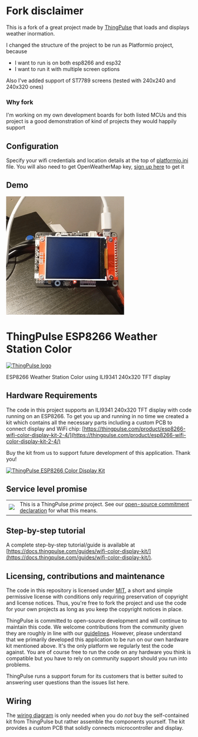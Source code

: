 # Fork disclaimer

This is a fork of a great project made by [ThingPulse](https://github.com/ThingPulse/esp8266-weather-station-color) that loads and displays weather inormation.

I changed the structure of the project to be run as Platformio project, because
- I want to run is on both esp8266 and esp32
- I want to run it with multiple screen options

Also I've added support of ST7789 screens (tested with 240x240 and 240x320 ones)
 
### Why fork

I'm working on my own development boards for both listed MCUs and this project is a good demonstration of kind of projects they would happily support

## Configuration

Specify your wifi credentials and location details at the top of [platformio.ini](/platformio.ini) file. You will also need to get OpenWeatherMap key, [sign up here](https://docs.thingpulse.com/how-tos/openweathermap-key) to get it

## Demo

![esp32](/doc/demo/VID_20211222_144902.gif)

# ThingPulse ESP8266 Weather Station Color

[![ThingPulse logo](https://thingpulse.com/assets/ThingPulse-w300.svg)](https://thingpulse.com)

ESP8266 Weather Station Color using ILI9341 240x320 TFT display

## Hardware Requirements

The code in this project supports an ILI9341 240x320 TFT display with code running on an ESP8266. To get you up and running in no time we created a kit which contains all the necessary parts including a custom PCB to connect display and WiFi chip:
[https://thingpulse.com/product/esp8266-wifi-color-display-kit-2-4/](https://thingpulse.com/product/esp8266-wifi-color-display-kit-2-4/)

Buy the kit from us to support future development of this application. Thank you!

[![ThingPulse ESP8266 Color Display Kit](resources/ESP8266ColorDisplayKit.jpg)](https://thingpulse.com/product/esp8266-wifi-color-display-kit-2-4/)

## Service level promise

<table><tr><td><img src="https://thingpulse.com/assets/ThingPulse-open-source-prime.png" width="150">
</td><td>This is a ThingPulse <em>prime</em> project. See our <a href="https://thingpulse.com/about/open-source-commitment/">open-source commitment declaration</a> for what this means.</td></tr></table>

## Step-by-step tutorial

A complete step-by-step tutorial/guide is available at [https://docs.thingpulse.com/guides/wifi-color-display-kit/](https://docs.thingpulse.com/guides/wifi-color-display-kit/).

## Licensing, contributions and maintenance

The code in this repository is licensed under [MIT](https://en.wikipedia.org/wiki/MIT_License), a short and simple permissive license with conditions only requiring preservation of copyright and license notices. Thus, you're free to fork the project and use the code for your own projects as long as you keep the copyright notices in place.

ThingPulse is committed to open-source development and will continue to maintain this code. We welcome contributions from the community given they are roughly in line with our [guidelines](CONTRIBUTING.md). However, please understand that we primarily developed this application to be run on our own hardware kit mentioned above. It's the only platform we regularly test the code against. You are of course free to run the code on any hardware you think is compatible but you have to rely on community support should you run into problems. 

ThingPulse runs a support forum for its customers that is better suited to answering user questions than the issues list here.

## Wiring

The [wiring diagram](https://docs.thingpulse.com/specs/wifi-color-display-kit/#wiring) is only needed when you do _not_ buy the self-contained kit from ThingPulse but rather assemble the components yourself. The kit provides a custom PCB that solidly connects microcontroller and display.
